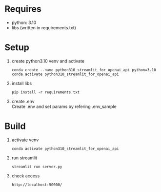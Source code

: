 # Requires
* python: 3.10
* libs (written in requirements.txt)


# Setup
1. create python3.10 venv and activate  
    ```
    conda create --name python310_streamlit_for_openai_api python=3.10
    conda activate python310_streamlit_for_openai_api
    ```

2. install libs  
    ```
    pip install -r requirements.txt
    ```

3. create .env  
    Create .env and set params by refering .env_sample  


# Build
1. activate venv
    ```
    conda activate python310_streamlit_for_openai_api
    ```

2. run streamlit
    ```
    streamlit run server.py
    ```

3. check access
    ```
    http://localhost:50000/
    ```